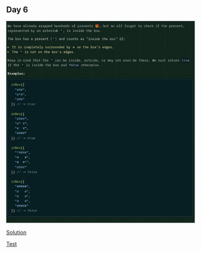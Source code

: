## Day 6

![instructions](./instructions.png)

[Solution](./solution.js)

[Test](../../../tests/2024/day6.test.js)
